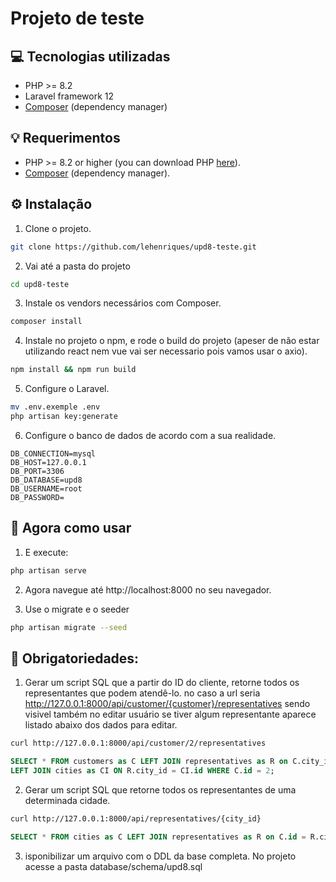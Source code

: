 # Projeto de teste

## 💻 Tecnologias utilizadas
- PHP  >=  8.2
- Laravel framework 12
- [Composer](https://getcomposer.org/download) (dependency manager)

## 💡 Requerimentos
- PHP >= 8.2 or higher (you can download PHP [here](https://www.php.net/downloads)).
- [Composer](https://getcomposer.org/download) (dependency manager).

## ⚙️ Instalação
1. Clone o projeto.
```bash
git clone https://github.com/lehenriques/upd8-teste.git
```

2. Vai até a pasta do projeto
```bash
cd upd8-teste
```

3. Instale os vendors necessários com Composer.
```bash
composer install
```

4. Instale no projeto o npm, e rode o build do projeto (apeser de não estar utilizando react nem vue vai ser necessario pois vamos usar o axio).
```bash
npm install && npm run build
```

5. Configure o Laravel.
```bash
mv .env.exemple .env
php artisan key:generate
```

6. Configure o banco de dados de acordo com a sua realidade.
```.env
DB_CONNECTION=mysql
DB_HOST=127.0.0.1
DB_PORT=3306
DB_DATABASE=upd8
DB_USERNAME=root
DB_PASSWORD=
```

## 🌟 Agora como usar
1. E execute:
```bash
php artisan serve
```

2. Agora navegue até http://localhost:8000 no seu navegador.

3. Use o migrate e o seeder
```bash
php artisan migrate --seed
```

## 📌 Obrigatoriedades:

1. Gerar um script SQL que a partir do ID do cliente, retorne todos os representantes que podem atendê-lo.
no caso a url seria http://127.0.0.1:8000/api/customer/{customer}/representatives sendo visivel também no 
editar usuário se tiver algum representante aparece listado abaixo dos dados para editar.
```bash
curl http://127.0.0.1:8000/api/customer/2/representatives
```
```sql
SELECT * FROM customers as C LEFT JOIN representatives as R on C.city_id = R.city_id
LEFT JOIN cities as CI ON R.city_id = CI.id WHERE C.id = 2;
```

2. Gerar um script SQL que retorne todos os representantes de uma determinada cidade.
```bash
curl http://127.0.0.1:8000/api/representatives/{city_id}
```
```sql
SELECT * FROM cities as C LEFT JOIN representatives as R on C.id = R.city_id WHERE C.id = 49;
```


3. isponibilizar um arquivo com o DDL da base completa.
No projeto acesse a pasta database/schema/upd8.sql
